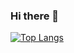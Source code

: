 ### Hi there 👋
[![Top Langs](https://github-readme-stats.vercel.app/api/top-langs/?username=Cyrap)](https://github.com/anuraghazra/github-readme-stats)

